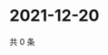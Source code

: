 # 2021-12-20

共 0 条

<!-- BEGIN WEIBO -->
<!-- 最后更新时间 Mon Dec 20 2021 06:00:48 GMT+0800 (China Standard Time) -->

<!-- END WEIBO -->
